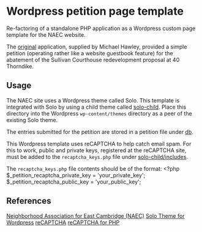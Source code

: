 # Wordpress petition page template

Re-factoring of a standalone PHP application as a Wordpress custom page
template for the NAEC website.

The [original](./original/) application, supplied by Michael Hawley, provided a simple
petition (operating rather like a website guestbook feature) for the abatement
of the Sullivan Courthouse redevelopment proposal at 40 Thorndike.

## Usage

The NAEC site uses a Wordpress theme called Solo. This template is integrated
with Solo by using a child theme called [solo-child](./solo-child/). Place this
directory into the Wordpress `wp-content/themes` directory as a peer of the
existing Solo theme.

The entries submitted for the petition are stored in a petition file under
[db](./db).

This Wordpress template uses reCAPTCHA to help catch email spam. For this to
work, public and private keys, registered at the reCAPTCHA site, must be added
to the `recaptcha_keys.php` file under [solo-child/includes](./solo-child/includes).

The `recaptcha_keys.php` file contents should be of the format:
    <?php
    $_petition_recaptcha_private_key = 'your_private_key';
    $_petition_recaptcha_public_key = 'your_public_key';

## References
[Neighborhood Association for East Cambridge (NAEC)](http://NAeastCambridge.org)
[Solo Theme for Wordpress](http://themetrust.com/themes/solo)
[reCAPTCHA](http://www.google.com/recaptcha)
[reCAPTCHA for PHP](https://developers.google.com/recaptcha/docs/php)
